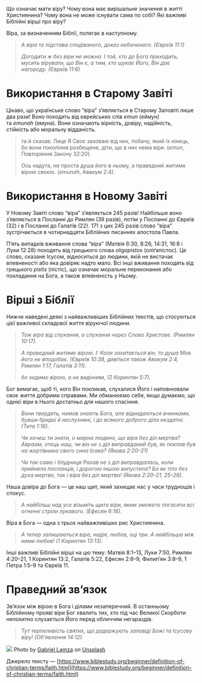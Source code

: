 Що означає мати віру? Чому вона має вирішальне значення в житті Християнина? Чому вона не може існувати сама по собі? Які важливі Біблійні вірші про віру?

Віра, за визначенням Біблії, полягає в наступному.

> _А віра то підстава сподіваного, доказ небаченого. (Євреїв 11:1)_
> 
> _Догодити ж без віри не можна. І той, хто до Бога приходить, мусить вірувати, що Він є, а тим, хто шукає Його, Він дає нагороду. (Євреїв 11:6)_

# Використання в Старому Завіті

Цікаво, що українське слово “віра” з’являється в Старому Заповіті лише два рази! Воно походить від єврейських слів _emun_ (еймун) та _emunah_ (емуна). Вони означають вірність, довіру, надійність, стійкість або моральну відданість.

> та й сказав: Лице Я Своє заховаю від них, побачу, який їх кінець, бо вони покоління розбещене, діти, що в них нема віри. (_emun_, Повторення Закону 32:20).
> 
> Ось надута, не проста душа його в ньому, а праведний житиме вірою своєю. (_emunah_, Авакум 2:4).

# Використання в Новому Завіті

У Новому Завіті слово “віра” з’являється 245 разів! Найбільше воно з’являється в Посланні до Римлян (39 разів), потім у Посланні до Євреїв (32) і в Посланні до Галатів (22). 171 з цих 245 разів слово “віра” зустрічається в чотирнадцяти Біблійних писаннях апостола Павла.

П’ять випадків вживання слова “віра” (Матвія 6:30, 8:26, 14:31, 16:8 і Луки 12:28) походять від грецького слова _oligopistos_ (оліґапістос). Це слово, сказане Ісусом, відноситься до людини, якій не вистачає впевненості або яка довіряє надто мало. Всі інші вживання походять від грецького _pistis_ (пістіс), що означає моральне переконання або покладання на Бога, а також впевненість у Ньому.

# Вірші з Біблії

Нижче наведені деякі з найважливіших Біблійних текстів, що стосуються цієї важливої складової життя віруючої людини.

> _Тож віра від слухання, а слухання через Слово Христове. (Римлян 10:17)._
> 
> _А праведний житиме вірою. І: Коли захитається він, то душа Моя його не вподобає. (Євреїв 10:38, дивіться також Авакум 2:4, Римлян 1:17, Галатів 3:11)._
> 
> _бо ходимо вірою, а не видінням, (2 Коринтян 5:7)._

Бог вимагає, щоб ті, кого Він покликав, слухалися Його і наповнювали своє життя добрими справами. Ми обманюємо себе, якщо думаємо, що однієї віри в Нього достатньо для нашого спасіння.

> _Вони твердять, немов знають Бога, але відкидаються вчинками, бувши бридкі й неслухняні, і до всякого доброго діла нездатні. (Тита 1:16)._
> 
> _Чи хочеш ти знати, о марна людино, що віра без діл мертва? Авраам, отець наш, чи він не з діл виправданий був, як поклав був на жертівника свого сина Ісака? (Якова 2:20–21)_
> 
> _Чи так само і блудниця Рахав не з діл виправдалась, коли прийняла посланців, і дорогою іншою випустила? Бо як тіло без духа мертве, так і віра без діл мертва! (Якова 2:20–21, 25–26)._

Наша довіра до Бога — це наш щит, який захищає нас у часи труднощів і спокус.

> _А найбільш над усе візьміть щита віри, яким зможете погасити всі огненні стріли лукавого. (Ефесян 6:16)._

Віра в Бога — одна з трьох найважливіших рис Християнина.

> _А тепер залишаються віра, надія, любов, оці три. А найбільша між ними любов! (1 Коринтян 13:13)._

Інші важливі Біблійні вірші на цю тему: Матвія 8:1–13, Луки 7:50, Римлян 4:20–21, 1 Коринтян 13:2, Галатів 5:22, Ефесян 2:8–9, Филип’ян 3:8–9, 1 Петра 1:5–9 та Євреїв 11.

# Праведний зв’язок

Зв’язок між вірою в Бога і ділами незаперечний. В останньому Біблійному прояві віри Бог хвалить тих, хто під час Великої Скорботи непохитно слухається Його перед обличчям негараздів.

> _Тут терпеливість святих, що додержують заповіді Божі та Ісусову віру! (Об’явлення 14:12)._

![](https://miro.medium.com/v2/resize:fit:1000/0*5EJxQBgJdCVYYS_Q)
Photo by [Gabriel Lamza](https://unsplash.com/@gabriellamza?utm_source=medium&utm_medium=referral) on [Unsplash](https://unsplash.com/?utm_source=medium&utm_medium=referral)

Джерело тексту — [https://www.biblestudy.org/beginner/definition-of-christian-terms/faith.html](https://www.biblestudy.org/beginner/definition-of-christian-terms/faith.html)